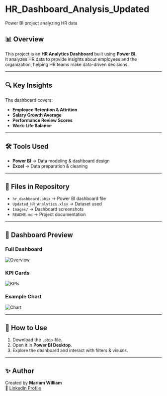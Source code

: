 # HR_Dashboard_Analysis_Updated
Power BI project analyzing HR data

## 📊 Overview
This project is an **HR Analytics Dashboard** built using **Power BI**.  
It analyzes HR data to provide insights about employees and the organization, helping HR teams make data-driven decisions.  

---

## 🔍 Key Insights
The dashboard covers:
- **Employee Retention & Attrition**
- **Salary Growth Average**
- **Performance Review Scores**
- **Work-Life Balance**

---

## 🛠 Tools Used
- **Power BI** → Data modeling & dashboard design  
- **Excel** → Data preparation & cleaning  

---

## 📂 Files in Repository
- `hr_dashboard.pbix` → Power BI dashboard file  
- `Updated_HR_Analytics.xlsx` → Dataset used  
- `Images/` → Dashboard screenshots  
- `README.md` → Project documentation  

---

## 📸 Dashboard Preview

### Full Dashboard
![Overview](images/dashboard_overview.png)

### KPI Cards
![KPIs](images/kpi_cards.png)

### Example Chart
![Chart](images/important_chart.png)

---

## 🚀 How to Use
1. Download the `.pbix` file.  
2. Open it in **Power BI Desktop**.  
3. Explore the dashboard and interact with filters & visuals.  

---

## ✨ Author
Created by **Mariam William**  
🔗 [LinkedIn Profile](https://www.linkedin.com)  


